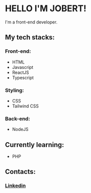 # HELLO I'M JOBERT!

I'm a front-end developer.

## My tech stacks:

### Front-end:
- HTML
- Javascript
- ReactJS
- Typescript

### Styling:
- CSS
- Tailwind CSS

### Back-end:
- NodeJS

## Currently learning:
- PHP

## Contacts:
### [Linkedin](https://www.linkedin.com/in/jobert-poylan-jr-78b46634a/)


